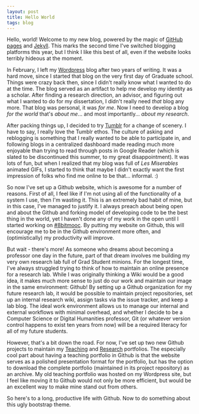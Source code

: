 ```yaml
---
layout: post
title: Hello World
tags: blog
---
```


Hello, world! Welcome to my new blog, powered by the magic of
[GitHub pages](http://pages.github.com) and [Jekyll](https://github.com/mojombo/jekyll).
This marks the second time I've switched blogging platforms this year, but I
think I like this best of all, even if the website looks terribly hideous at the
moment.

In February, I left my [Wordpress](http://isharacomix.wordpress.com) blog after
two years of writing. It was a hard move, since I started that blog on the very
first day of Graduate school. Things were crazy back then, since I didn't really
know what I wanted to do at the time. The blog served as an artifact to help me
develop my identity as a scholar. After finding a research direction, an
advisor, and figuring out what I wanted to do for my dissertation, I didn't 
really need *that* blog any more. That blog was personal, it was *for me*. Now
I need to develop a blog *for the world* that's *about me*... and most importantly...
*about my research*.

After packing things up, I decided to try [Tumblr](http://isharacomix.tumblr.com)
for a change of scenery. I have to say, I really love the Tumblr ethos. The 
culture of asking and reblogging is something that I really wanted to be able
to participate in, and following blogs in a centralized dashboard made reading
much more enjoyable than trying to read through posts in Google Reader (which
is slated to be discontinued this summer, to my great disappointment). It was lots
of fun, but when I realized that my blog was full of *Les Miserables* animated
GIFs, I started to think that maybe I didn't exactly want the first impression
of folks who find me online to be that... informal. :)

So now I've set up a Github website, which is awesome for a number of reasons.
First of all, I feel like if I'm not using all of the functionality of a system
I use, then I'm wasting it. This is an extremely bad habit of mine, but in this
case, I've managed to justify it. I always preach about being open and about the
Github and forking model of developing code to be the best thing in the world,
yet I haven't done any of my work in the open until I started working on
[#8bitmooc](http://8bitmooc.org). By putting my website on Github, this will
encourage me to be in the Github environment more often, and (optimistically)
my productivity will improve.

But wait - there's more! As someone who dreams about becoming a professor one day
in the future, part of that dream involves me building my very own research lab
full of Grad Student minions. For the longest time, I've always struggled trying
to think of how to maintain an online presence for a research lab. While I was
originally thinking a Wiki would be a good idea, it makes much more sense to
just do our work and maintain our image in the same environment: Github! By
setting up a Github organization for my future research lab, it would be
possible to maintain project repositories, set up an internal research wiki,
assign tasks via the issue tracker, and keep a lab blog. The ideal work
environment allows us to manage our internal and external workflows with minimal
overhead, and whether I decide to be a Computer Science or Digital Humanities
professor, Git (or whatever version control happens to exist ten years from now)
will be a required literacy for all of my future students.

However, that's a bit down the road. For now, I've set up two new Github projects
to maintain my [Teaching](http://teaching.isharacomix.org) and
[Research](http://research.isharacomix.org) portfolios. The especially cool part
about having a teaching portfolio in Github is that the website serves as a
polished presentation format for the portfolio, but has the option to download
the complete portfolio (maintained in its project repository) as an archive.
My old teaching portfolio was hosted on my Wordpress site, but I feel like
moving it to Github would not only be more efficient, but would be an excellent
way to make mine stand out from others.

So here's to a long, productive life with Github. Now to do something about this
ugly bootstrap theme.

